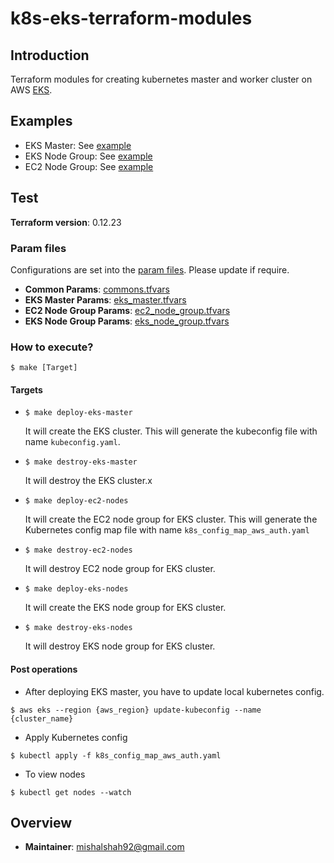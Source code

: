 # k8s-eks-terraform-modules

## Introduction

Terraform modules for creating kubernetes master and worker cluster on AWS [EKS](https://aws.amazon.com/eks/).

## Examples
- EKS Master: See [example](test/eks_master/main.tf)
- EKS Node Group: See [example](test/eks_node-group/main.tf)
- EC2 Node Group: See [example](test/ec2_node_groups/main.tf)

## Test

**Terraform version**: 0.12.23

### **Param files**

Configurations are set into the [param files](test). Please update if require.

- **Common Params**: [commons.tfvars](test/commons.tfvars)
- **EKS Master Params**: [eks_master.tfvars](test/eks_master.tfvars)
- **EC2 Node Group Params**: [ec2_node_group.tfvars](test/ec2_node_group.tfvars)
- **EKS Node Group Params**: [eks_node_group.tfvars](test/eks_node_group.tfvars)

### **How to execute?**

```shell script
$ make [Target]
```

#### **Targets**

- `$ make deploy-eks-master`

    It will create the EKS cluster. This will generate the kubeconfig file with name `kubeconfig.yaml`.
 
- `$ make destroy-eks-master`

    It will destroy the EKS cluster.x    

- `$ make deploy-ec2-nodes`

    It will create the EC2 node group for EKS cluster. This will generate the Kubernetes config map file with
    name `k8s_config_map_aws_auth.yaml`
 
- `$ make destroy-ec2-nodes`

    It will destroy EC2 node group for EKS cluster.

- `$ make deploy-eks-nodes`

    It will create the EKS node group for EKS cluster.
 
- `$ make destroy-eks-nodes`

    It will destroy EKS node group for EKS cluster.


#### Post operations

- After deploying EKS master, you have to update local kubernetes config. 

```shell script
$ aws eks --region {aws_region} update-kubeconfig --name {cluster_name}
```

-  Apply Kubernetes config

```shell script
$ kubectl apply -f k8s_config_map_aws_auth.yaml
```

-  To view nodes

```shell script
$ kubectl get nodes --watch
```
    
## Overview

- **Maintainer**: mishalshah92@gmail.com